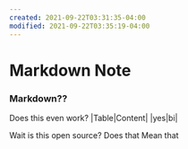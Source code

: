 ```yaml
---
created: 2021-09-22T03:31:35-04:00
modified: 2021-09-22T03:35:19-04:00
---
```


# Markdown Note

### Markdown??
Does this even work?
|Table|Content|
|yes|bi|

Wait is this open source? Does that Mean that
